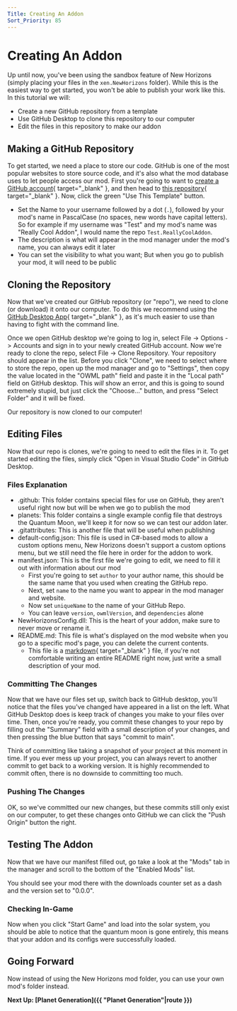 ```yaml
---
Title: Creating An Addon
Sort_Priority: 85
---
```


# Creating An Addon

Up until now, you've been using the sandbox feature of New Horizons (simply placing your files in the `xen.NewHorizons` folder).
While this is the easiest way to get started, you won't be able to publish your work like this. In this tutorial we will:

- Create a new GitHub repository from a template
- Use GitHub Desktop to clone this repository to our computer
- Edit the files in this repository to make our addon

## Making a GitHub Repository

To get started, we need a place to store our code. GitHub is one of the most popular websites to store source code, and it's also what the mod database uses to let people access our mod.
First you're going to want to [create a GitHub account](https://github.com/signup){ target="_blank" }, and then head to [this repository](https://github.com/xen-42/ow-new-horizons-config-template){ target="_blank" }.
Now, click the green "Use This Template" button.

- Set the Name to your username followed by a dot (`.`), followed by your mod's name in PascalCase (no spaces, new words have capital letters). So for example if my username was "Test" and my mod's name was "Really Cool Addon", I would name the repo `Test.ReallyCoolAddon`.
- The description is what will appear in the mod manager under the mod's name, you can always edit it later
- You can set the visibility to what you want; But when you go to publish your mod, it will need to be public

## Cloning the Repository

Now that we've created our GitHub repository (or "repo"), we need to clone (or download) it onto our computer.
To do this we recommend using the [GitHub Desktop App](https://desktop.github.com/){ target="_blank" }, as it's much easier to use than having to fight with the command line.

Once we open GitHub desktop we're going to log in, select File -> Options -> Accounts and sign in to your newly created GitHub account.
Now we're ready to clone the repo, select File -> Clone Repository. Your repository should appear in the list.
Before you click "Clone", we need to select where to store the repo, open up the mod manager and go to "Settings", then copy the value located in the "OWML path" field and paste it in the "Local path" field on GitHub desktop.
This *will* show an error, and this is going to sound extremely stupid, but just click the "Choose..." button, and press "Select Folder" and it will be fixed.

Our repository is now cloned to our computer!

## Editing Files

Now that our repo is clones, we're going to need to edit the files in it.
To get started editing the files, simply click "Open in Visual Studio Code" in GitHub Desktop.

### Files Explanation

- .github: This folder contains special files for use on GitHub, they aren't useful right now but will be when we go to publish the mod
- planets: This folder contains a single example config file that destroys the Quantum Moon, we'll keep it for now so we can test our addon later.
- .gitattributes: This is another file that will be useful when publishing
- default-config.json: This file is used in C#-based mods to allow a custom options menu, New Horizons doesn't support a custom options menu, but we still need the file here in order for the addon to work.
- manifest.json: This is the first file we're going to edit, we need to fill it out with information about our mod
  - First you're going to set `author` to your author name, this should be the same name that you used when creating the GitHub repo.
  - Next, set `name` to the name you want to appear in the mod manager and website.
  - Now set `uniqueName` to the name of your GitHub Repo.
  - You can leave `version`, `owmlVersion`, and `dependencies` alone
- NewHorizonsConfig.dll: This is the heart of your addon, make sure to never move or rename it.
- README.md: This file is what's displayed on the mod website when you go to a specific mod's page, you can delete the current contents.
  - This file is a [markdown](https://www.markdowntutorial.com/){ target="_blank" } file, if you're not comfortable writing an entire README right now, just write a small description of your mod.

### Committing The Changes

Now that we have our files set up, switch back to GitHub desktop, you'll notice that the files you've changed have appeared in a list on the left.
What GitHub Desktop does is keep track of changes you make to your files over time. 
Then, once you're ready, you commit these changes to your repo by filling out the "Summary" field with a small description of your changes, and then pressing the blue button that says "commit to main".

Think of committing like taking a snapshot of your project at this moment in time. If you ever mess up your project, you can always revert to another commit to get back to a working version. It is highly recommended to commit often, there is no downside to committing too much.

### Pushing The Changes

OK, so we've committed our new changes, but these commits still only exist on our computer, to get these changes onto GitHub we can click the "Push Origin" button the right.

## Testing The Addon

Now that we have our manifest filled out, go take a look at the "Mods" tab in the manager and scroll to the bottom of the "Enabled Mods" list.

You should see your mod there with the downloads counter set as a dash and the version set to "0.0.0".

### Checking In-Game

Now when you click "Start Game" and load into the solar system, you should be able to notice that the quantum moon is gone entirely, this means that your addon and its configs were successfully loaded.

## Going Forward

Now instead of using the New Horizons mod folder, you can use your own mod's folder instead.

**Next Up: [Planet Generation]({{ "Planet Generation"|route }})**
